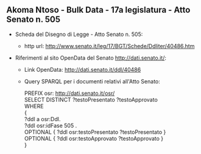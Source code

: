 ## Akoma Ntoso - Bulk Data - 17a legislatura - Atto Senato n. 505 ##

* Scheda del Disegno di Legge - Atto Senato n. 505:
	* http url: http://www.senato.it/leg/17/BGT/Schede/Ddliter/40486.htm

* Riferimenti al sito OpenData del Senato http://dati.senato.it/:
	* Link OpenData: http://dati.senato.it/ddl/40486
	* Query SPARQL per i documenti relativi all'Atto Senato:

        PREFIX osr: <http://dati.senato.it/osr/>  
		SELECT DISTINCT ?testoPresentato ?testoApprovato  
		WHERE  
		{  
		    ?ddl a osr:Ddl.  
		    ?ddl osr:idFase 505 .  
		    OPTIONAL { ?ddl osr:testoPresentato ?testoPresentato }  
		    OPTIONAL { ?ddl osr:testoApprovato ?testoApprovato }  
		}
		
